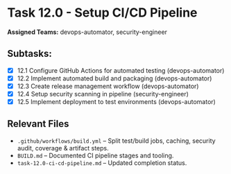 # Task 12.0 - Setup CI/CD Pipeline

**Assigned Teams:** devops-automator, security-engineer

## Subtasks:
- [x] 12.1 Configure GitHub Actions for automated testing (devops-automator)
- [x] 12.2 Implement automated build and packaging (devops-automator)
- [x] 12.3 Create release management workflow (devops-automator)
- [x] 12.4 Setup security scanning in pipeline (security-engineer)
- [x] 12.5 Implement deployment to test environments (devops-automator)

## Relevant Files
- `.github/workflows/build.yml` – Split test/build jobs, caching, security audit, coverage & artifact steps.
- `BUILD.md` – Documented CI pipeline stages and tooling.
- `task-12.0-ci-cd-pipeline.md` – Updated completion status.
